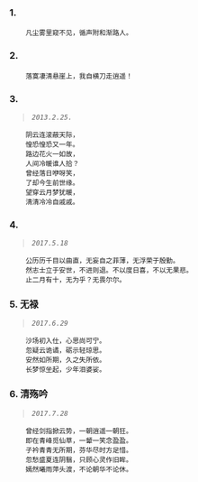 ### 1. 
        凡尘雾里窥不见，循声附和渐路人。

### 2.
        落寞凄清悬崖上，我自横刀走逍遥！

### 3.
>*`2013.2.25.`*

        阴云连滚蔽天际，
        惶恐惶恐又一年。
        路边花火一如故，
        人间冷暖谁人拾？
        曾经落日咿呀笑，
        了却今生前世缘。
        望穿云月梦犹暖，
        清清冷冷自戚戚。 
        
### 4.
>*`2017.5.18`*

        公历历千目以曲直，无妄自之菲薄，无浮荣于殷勤。
        然志士立于安世，不进则退。不以度日喜，不以无果悲。
        止二月有十，无为乎？无畏尔尔。

### 5. 无禄
>*`2017.6.29`*
        
        沙场初入仕，心思尚可宁。
        忽疑云诡谲，砺示轻琼思。
        安然如所期，久之失所依。
        长梦惊坐起，少年泪婆娑。

### 6. 清殇吟
>*`2017.7.28`*

        曾经剑指掀云势，一朝逍遥一朝狂。
        即在青峰觅仙草，一颦一笑念盈盈。
        子衿青青无所期，芬华尽时方足惜。
        忽愁盛夏连阴翳，只顾心灵作旧眸。
        嫣然曦雨萍头渡，不论朝华不论休。

